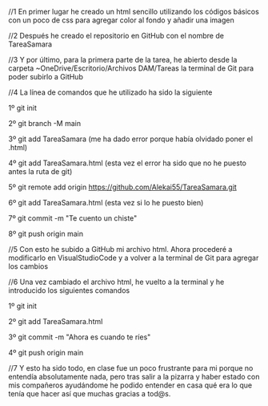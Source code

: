 //1 En primer lugar he creado un html sencillo utilizando los códigos básicos con un poco
de css para agregar color al fondo y añadir una imagen

//2 Después he creado el repositorio en GitHub con el nombre de TareaSamara

//3 Y por último, para la primera parte de la tarea, he abierto desde la carpeta 
~OneDrive/Escritorio/Archivos DAM/Tareas la terminal de Git para poder subirlo a GitHub

//4 La línea de comandos que he utilizado ha sido la siguiente

1º git init

2º git branch -M main

3º git add TareaSamara (me ha dado error porque había olvidado poner el .html)

4º git add TareaSamara.html (esta vez el error ha sido que no he puesto antes la ruta de git)

5º git remote add origin https://github.com/Alekai55/TareaSamara.git

6º git add TareaSamara.html (esta vez si lo he puesto bien)

7º git commit -m "Te cuento un chiste"

8º git push origin main

//5 Con esto he subido a GitHub mi archivo html. Ahora procederé a modificarlo en VisualStudioCode
y a volver a la terminal de Git para agregar los cambios

//6 Una vez cambiado el archivo html, he vuelto a la terminal y he introducido los siguientes comandos

1º git init

2º git add TareaSamara.html

3º git commit -m "Ahora es cuando te ríes"

4º git push origin main

//7 Y esto ha sido todo, en clase fue un poco frustrante para mi porque no entendía absolutamente nada, pero tras salir a la pizarra y 
haber estado con mis compañeros ayudándome he podido entender en casa qué era lo que tenía que hacer así que muchas gracias a tod@s.
